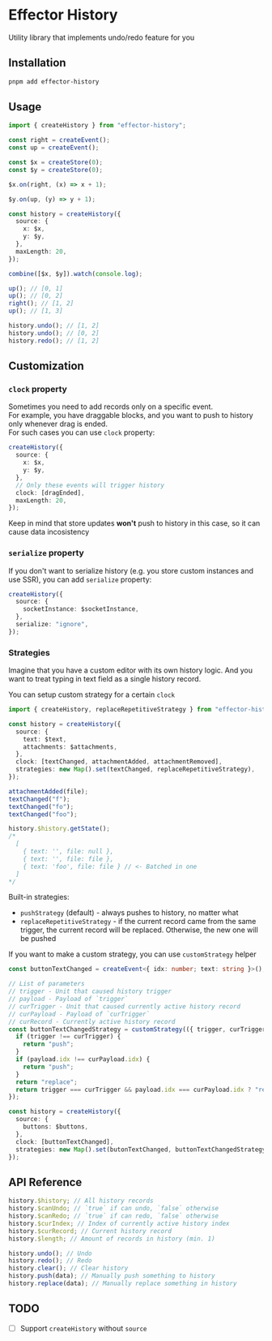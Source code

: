 # Effector History

Utility library that implements undo/redo feature for you

## Installation

```bash
pnpm add effector-history
```

## Usage

```ts
import { createHistory } from "effector-history";

const right = createEvent();
const up = createEvent();

const $x = createStore(0);
const $y = createStore(0);

$x.on(right, (x) => x + 1);

$y.on(up, (y) => y + 1);

const history = createHistory({
  source: {
    x: $x,
    y: $y,
  },
  maxLength: 20,
});

combine([$x, $y]).watch(console.log);

up(); // [0, 1]
up(); // [0, 2]
right(); // [1, 2]
up(); // [1, 3]

history.undo(); // [1, 2]
history.undo(); // [0, 2]
history.redo(); // [1, 2]
```

## Customization

### `clock` property

Sometimes you need to add records only on a specific event.  
For example, you have draggable blocks, and you want to push to history only whenever drag is ended.  
For such cases you can use `clock` property:

```ts
createHistory({
  source: {
    x: $x,
    y: $y,
  },
  // Only these events will trigger history
  clock: [dragEnded],
  maxLength: 20,
});
```

Keep in mind that store updates **won't** push to history in this case, so it can cause data incosistency

### `serialize` property

If you don't want to serialize history (e.g. you store custom instances and use SSR), you can add `serialize` property:

```ts
createHistory({
  source: {
    socketInstance: $socketInstance,
  },
  serialize: "ignore",
});
```

### Strategies

Imagine that you have a custom editor with its own history logic. And you want to treat typing in text field as a single history record.

You can setup custom strategy for a certain `clock`

```ts
import { createHistory, replaceRepetitiveStrategy } from "effector-history";

const history = createHistory({
  source: {
    text: $text,
    attachments: $attachments,
  },
  clock: [textChanged, attachmentAdded, attachmentRemoved],
  strategies: new Map().set(textChanged, replaceRepetitiveStrategy),
});

attachmentAdded(file);
textChanged("f");
textChanged("fo");
textChanged("foo");

history.$history.getState();
/* 
  [
    { text: '', file: null },
    { text: '', file: file },
    { text: 'foo', file: file } // <- Batched in one
  ]
*/
```

Built-in strategies:

- `pushStrategy` (default) - always pushes to history, no matter what
- `replaceRepetitiveStrategy` - if the current record came from the same trigger, the current record will be replaced. Otherwise, the new one will be pushed

If you want to make a custom strategy, you can use `customStrategy` helper

```ts
const buttonTextChanged = createEvent<{ idx: number; text: string }>();

// List of parameters
// trigger - Unit that caused history trigger
// payload - Payload of `trigger`
// curTrigger - Unit that caused currently active history record
// curPayload - Payload of `curTrigger`
// curRecord - Currently active history record
const buttonTextChangedStrategy = customStrategy(({ trigger, curTrigger, payload, curPayload }) => {
  if (trigger !== curTrigger) {
    return "push";
  }
  if (payload.idx !== curPayload.idx) {
    return "push";
  }
  return "replace";
  return trigger === curTrigger && payload.idx === curPayload.idx ? "replace" : "push";
});

const history = createHistory({
  source: {
    buttons: $buttons,
  },
  clock: [buttonTextChanged],
  strategies: new Map().set(butonTextChanged, buttonTextChangedStrategy),
});
```

## API Reference

```ts
history.$history; // All history records
history.$canUndo; // `true` if can undo, `false` otherwise
history.$canRedo; // `true` if can redo, `false` otherwise
history.$curIndex; // Index of currently active history index
history.$curRecord; // Current history record
history.$length; // Amount of records in history (min. 1)

history.undo(); // Undo
history.redo(); // Redo
history.clear(); // Clear history
history.push(data); // Manually push something to history
history.replace(data); // Manually replace something in history
```

## TODO

- [ ] Support `createHistory` without `source`
